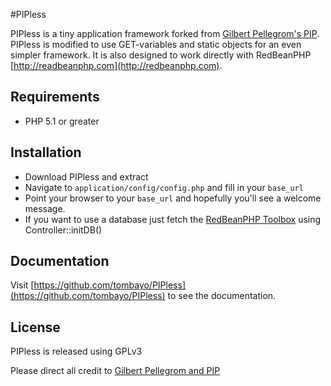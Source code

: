#PIPless

PIPless is a tiny application framework forked from [Gilbert Pellegrom's PIP](http://gilbitron.github.com/PIP/). PIPless is modified to use GET-variables and static objects for an even simpler framework. It is also designed to work directly with RedBeanPHP [http://readbeanphp.com](http://redbeanphp.com).

## Requirements

* PHP 5.1 or greater

## Installation

* Download PIPless and extract
* Navigate to `application/config/config.php` and fill in your `base_url`
* Point your browser to your `base_url` and hopefully you'll see a welcome message.
* If you want to use a database just fetch the [RedBeanPHP Toolbox](http://redbeanphp.com/api/class-RedBeanPHP.ToolBox.html) using Controller::initDB()

## Documentation

Visit [https://github.com/tombayo/PIPless](https://github.com/tombayo/PIPless) to see the documentation.

## License

PIPless is released using GPLv3

Please direct all credit to [Gilbert Pellegrom and PIP](http://gilbitron.github.com/PIP/)

